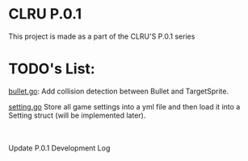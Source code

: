 # CLRU P.0.1
This project is made as a part of the CLRU'S P.0.1 series

# TODO's List:
[bullet.go](https://github.com/thaibui2308/p01/blob/main/breakout/bullet.go): Add collision detection between Bullet and TargetSprite.

[setting.go](https://github.com/thaibui2308/p01/blob/main/breakout/setting.go) Store all game settings into a yml file and then load it into a Setting struct (will be implemented later).

<br><br>
Update P.0.1 Development Log